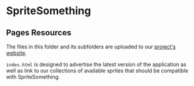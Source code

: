 # SpriteSomething

## Pages Resources

The files in this folder and its subfolders are uploaded to our [project's website](http://artheau.github.io/SpriteSomething).

`index.html` is designed to advertise the latest version of the application as well as link to our collections of available sprites that should be compatible with SpriteSomething.
